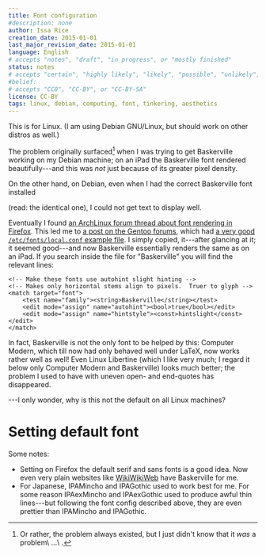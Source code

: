 ```yaml
---
title: Font configuration
#description: none
author: Issa Rice
creation_date: 2015-01-01
last_major_revision_date: 2015-01-01
language: English
# accepts "notes", "draft", "in progress", or "mostly finished"
status: notes
# accepts "certain", "highly likely", "likely", "possible", "unlikely", "highly unlikely", "remote", "impossible", "log", "emotional", or "fiction"
#belief: 
# accepts "CC0", "CC-BY", or "CC-BY-SA"
license: CC-BY
tags: linux, debian, computing, font, tinkering, aesthetics
---
```


This is for Linux.
(I am using Debian GNU/Linux, but should work on other distros as well.)

The problem originally surfaced[^f] when I was trying to get Baskerville working on my Debian machine; on an iPad the Baskerville font rendered beautifully---and this was *not* just because of its greater pixel density.

[^f]: Or rather, the problem always existed, but I just didn't know that it *was* a problem\ ...\ .

On the other hand, on Debian, even when I had the correct Baskerville font installed
<!--
    Perhaps I should talk about all the fake Baskerville fonts out there!
-->(read: the identical one), I could not get text to display well.
Eventually I found [an ArchLinux forum thread about font rendering in Firefox](https://bbs.archlinux.org/viewtopic.php?pid=1260113).
This led me to [a post on the Gentoo forums](http://forums.gentoo.org/viewtopic-p-7273876.html#7273876), which had [a very good `/etc/fonts/local.conf` example file](https://dl.dropboxusercontent.com/u/18371907/local.conf).
I simply copied, it---after glancing at it; it seemed good---and now Baskerville essentially renders the same as on an iPad.
If you search inside the file for "Baskerville" you will find the relevant lines:

```{.xml}
<!-- Make these fonts use autohint slight hinting -->
<!-- Makes only horizontal stems align to pixels.  Truer to glyph -->
<match target="font">
    <test name="family"><string>Baskerville</string></test>
    <edit mode="assign" name="autohint"><bool>true</bool></edit>
    <edit mode="assign" name="hintstyle"><const>hintslight</const></edit>
</match>
```

In fact, Baskerville is not the only font to be helped by this: Computer Modern, which till now had only behaved well under LaTeX, now works rather well as well!
Even Linux Libertine (which I like very much; I regard it below only Computer Modern and Baskerville) looks much better; the problem I used to have with uneven open- and end-quotes has disappeared.

---I only wonder, why is this not the default on all Linux machines?

# Setting default font

Some notes:

- Setting on Firefox the default serif and sans fonts is a good idea.
Now even very plain websites like [WikiWikiWeb](http://c2.com/cgi/wiki?FrontPage) have Baskerville for me.
- For Japanese, IPAMincho and IPAGothic used to work best for me.
For some reason IPAexMincho and IPAexGothic used to produce awful thin lines---but following the font config described above, they are even prettier than IPAMincho and IPAGothic.
